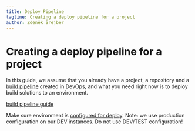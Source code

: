 ```yaml
---
title: Deploy Pipeline
tagline: Creating a deploy pipeline for a project
author: Zdeněk Šrejber
---
```


# **Creating a deploy pipeline for a project**
In this guide, we assume that you already have a project, a repository and a [build pipeline](src/en/developer-guide/Platform/Pipelines/Build.md) created in DevOps, and what you need right now is to deploy build solutions to an environment. 

[build pipeline guide](src/en/developer-guide/Platform/Pipelines/Build.md)

Make sure environment is [configured for deploy](https://dev.azure.com/thenetworg/INT0006/_wiki/wikis/INT0006.wiki/318/Environment-Configuration). 
Note: we use production configuration on our DEV instances. Do not use DEV/TEST configuration!